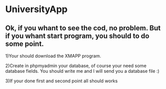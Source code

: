 # UniversityApp
Ok, if you whant to see the cod, no problem.
But if you whant start program, you should to do some point.
--------------------------------------------------------------
1)Your should download the XMAPP program.

2)Create in phpmyadmin your database, of course your need some database fields.
You should write me and I will send you a database file :)

3)If your done first and second point all should works

